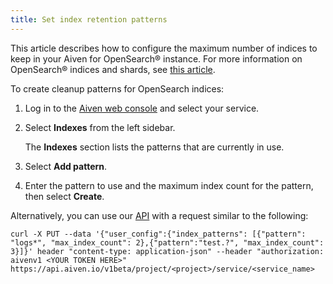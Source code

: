 ```yaml
---
title: Set index retention patterns
---
```


This article describes how to configure the maximum number of indices to
keep in your Aiven for OpenSearch® instance. For more information on
OpenSearch® indices and shards, see
[this article](/docs/products/opensearch/concepts/indices).

To create cleanup patterns for OpenSearch indices:

1.  Log in to the [Aiven web console](https://console.aiven.io) and
    select your service.

2.  Select **Indexes** from the left sidebar.

    The **Indexes** section lists the patterns that are currently in
    use.

3.  Select **Add pattern**.

4.  Enter the pattern to use and the maximum index count
    for the pattern, then select **Create**.

Alternatively, you can use our [API](https://api.aiven.io/doc/) with a
request similar to the following:

```
curl -X PUT --data '{"user_config":{"index_patterns": [{"pattern": "logs*", "max_index_count": 2},{"pattern":"test.?", "max_index_count": 3}]}' header "content-type: application-json" --header "authorization: aivenv1 <YOUR TOKEN HERE>" https://api.aiven.io/v1beta/project/<project>/service/<service_name>
```
